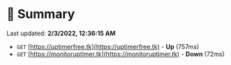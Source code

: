 # 📖 Summary
Last updated: **2/3/2022, 12:36:15 AM**

- `GET` [https://uptimerfree.tk](https://uptimerfree.tk) - **Up** (757ms)
- `GET` [https://monitoruptimer.tk](https://monitoruptimer.tk) - **Down** (72ms)
